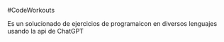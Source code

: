 #CodeWorkouts

Es un solucionado de ejercicios de programaicon en diversos lenguajes usando la api de ChatGPT